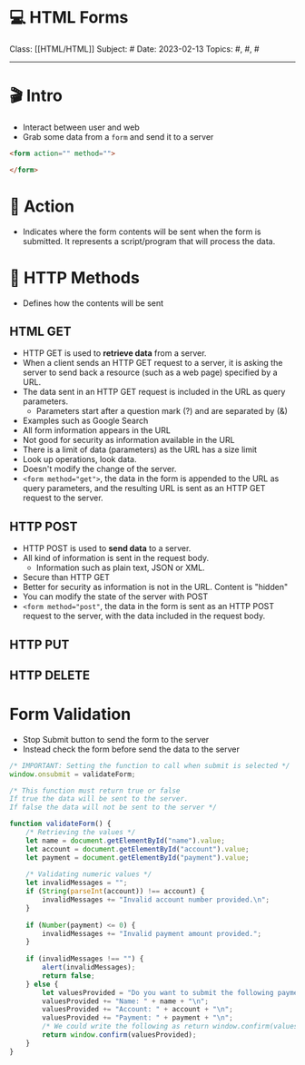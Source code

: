 # 💻 HTML Forms
Class: [[HTML/HTML]]
Subject: #
Date: 2023-02-13
Topics: #, #, # 

---

# 🎬 Intro 
- Interact between user and web
- Grab some data from a `form` and send it to a server
```html
<form action="" method="">

</form>
```

# 🏃 Action
- Indicates where the form contents will be sent when the form is submitted. It represents a script/program that will process the data.

#  💨 HTTP Methods
- Defines how the contents will be sent

## HTML GET
- HTTP GET is used to **retrieve data** from a server. 
- When a client sends an HTTP GET request to a server, it is asking the server to send back a resource (such as a web page) specified by a URL. 
- The data sent in an HTTP GET request is included in the URL as query parameters.
	- Parameters start after a question mark (?) and are separated by (&)
- Examples such as Google Search
- All form information appears in the URL
- Not good for security as information available in the URL
- There is a limit of data (parameters) as the URL has a size limit
- Look up operations, look data. 
- Doesn't modify the change of the server.
- `<form method="get">`, the data in the form is appended to the URL as query parameters, and the resulting URL is sent as an HTTP GET request to the server.

## HTTP POST
- HTTP POST is used to **send data** to a server.
- All kind of information is sent in the request body. 
	- Information such as plain text, JSON or XML.
- Secure than HTTP GET
- Better for security as information is not in the URL. Content is "hidden"
- You can modify the state of the server with POST
- `<form method="post"`, the data in the form is sent as an HTTP POST request to the server, with the data included in the request body.

## HTTP PUT

## HTTP DELETE

# Form Validation
- Stop Submit button to send the form to the server
- Instead check the form before send the data to the server
```js
/* IMPORTANT: Setting the function to call when submit is selected */
window.onsubmit = validateForm;

/* This function must return true or false
If true the data will be sent to the server.
If false the data will not be sent to the server */

function validateForm() {
	/* Retrieving the values */
	let name = document.getElementById("name").value;
	let account = document.getElementById("account").value;
	let payment = document.getElementById("payment").value;
	
	/* Validating numeric values */
	let invalidMessages = "";
	if (String(parseInt(account)) !== account) {
		invalidMessages += "Invalid account number provided.\n";
	}
	
	if (Number(payment) <= 0) {
		invalidMessages += "Invalid payment amount provided.";
	}
	
	if (invalidMessages !== "") {
		alert(invalidMessages);
		return false;
	} else {
		let valuesProvided = "Do you want to submit the following payment?\n";
		valuesProvided += "Name: " + name + "\n";
		valuesProvided += "Account: " + account + "\n";
		valuesProvided += "Payment: " + payment + "\n";
		/* We could write the following as return window.confirm(valuesProvided) */
		return window.confirm(valuesProvided);
	}
}
```